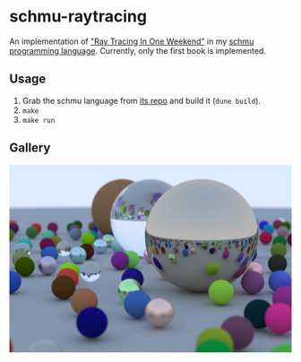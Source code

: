 # schmu-raytracing
An implementation of ["Ray Tracing In One Weekend"](https://raytracing.github.io/books/RayTracingInOneWeekend.html) in my [schmu programming language](https://github.com/tjammer/schmu). Currently, only the first book is implemented.

## Usage
1. Grab the schmu language from [its repo](https://github.com/tjammer/schmu) and build it (`dune build`).
2. `make`
3. `make run`

## Gallery
![Ray Tracing In One Weekend cover like](images/image-1200.jpg)

